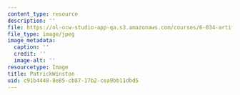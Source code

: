 ```yaml
---
content_type: resource
description: ''
file: https://ol-ocw-studio-app-qa.s3.amazonaws.com/courses/6-034-artificial-intelligence-fall-2010/c91b44488e85cb8717b2cea9bb11dbd5_PatrickWinston.jpg
file_type: image/jpeg
image_metadata:
  caption: ''
  credit: ''
  image-alt: ''
resourcetype: Image
title: PatrickWinston
uid: c91b4448-8e85-cb87-17b2-cea9bb11dbd5
---
```

